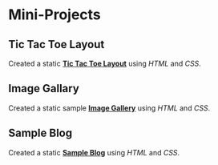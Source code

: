 # Mini-Projects

## Tic Tac Toe Layout

Created a static <a href="https://github.com/JuanJMendoza/Mini-Projects/tree/master/Tic%20Tac%20Toe%20Layout"><strong>Tic Tac Toe Layout</strong></a> using <em>HTML</em> and <em>CSS</em>.


## Image Gallary

Created a static sample <a href="https://github.com/JuanJMendoza/Mini-Projects/tree/master/Image%20Gallary%20Project"><strong>Image Gallery</strong></a> using <em>HTML</em> and <em>CSS</em>.


## Sample Blog

Created a static <a href="https://github.com/JuanJMendoza/Mini-Projects/tree/master/Sample%20Blog"><strong>Sample Blog</strong></a> using <em>HTML</em> and <em>CSS</em>.
